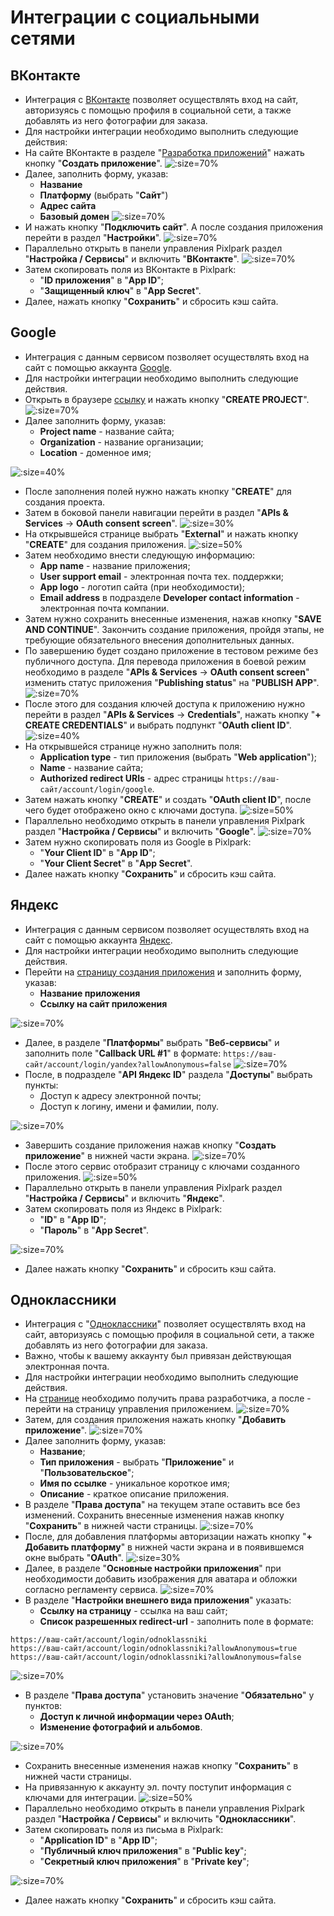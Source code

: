 # Интеграции с социальными сетями

## ВКонтакте
* Интеграция с [ВКонтакте](https://vk.com) позволяет осуществлять вход на сайт, авторизуясь с помощью профиля в социальной сети, а также добавлять из него фотографии для заказа.
* Для настройки интеграции необходимо выполнить следующие действия:
* На сайте ВКонтакте в разделе "[Разработка приложений](https://dev.vk.com)" нажать кнопку "__Создать приложение__".
![](../_media/integration/vk01.png ':size=70%')
* Далее, заполнить форму, указав:
    + __Название__
    + __Платформу__ (выбрать "__Сайт__")
    + __Адрес сайта__
    + __Базовый домен__
    ![](../_media/integration/vk02.png ':size=70%')
* И нажать кнопку "__Подключить сайт__". А после создания приложения перейти в раздел "__Настройки__".
![](../_media/integration/vk03.png ':size=70%')
* Параллельно открыть в панели управления Pixlpark раздел "__Настройка / Сервисы__" и включить "__ВКонтакте__".
![](../_media/integration/vk04.png ':size=70%')
* Затем скопировать поля из ВКонтакте в Pixlpark:
    + "__ID приложения__" в "__App ID__";
    + "__Защищенный ключ__" в "__App Secret__".
* Далее, нажать кнопку "__Сохранить__" и сбросить кэш сайта.

## Google
* Интеграция с данным сервисом позволяет осуществлять вход на сайт с помощью аккаунта [Google](https://www.google.com).
* Для настройки интеграции необходимо выполнить следующие действия.
* Открыть в браузере [ссылку](https://console.cloud.google.com/cloud-resource-manager?pli=1) и нажать кнопку "__CREATE PROJECT__".
![](../_media/integration/google01.jpg ':size=70%')
* Далее заполнить форму, указав:
    + __Project name__ - название сайта;
    + __Organization__ - название организации;
    + __Location__ - доменное имя;

![](../_media/integration/google02.jpg ':size=40%')
* После заполнения полей нужно нажать кнопку "__CREATE__" для создания проекта.
* Затем в боковой панели навигации перейти в раздел "__APIs & Services__ &rarr; __OAuth consent screen__".
![](../_media/integration/google03.png ':size=30%')
* На открывшейся странице выбрать "__External__" и нажать кнопку "__CREATE__" для создания приложения.
![](../_media/integration/google04.jpg ':size=50%')
* Затем необходимо внести следующую информацию:
    + __App name__ - название приложения;
    + __User support email__ - электронная почта тех. поддержки;
    + __App logo__ - логотип сайта (при необходимости);
    + __Email address__ в подразделе __Developer contact information__ - электронная почта компании.
* Затем нужно сохранить внесенные изменения, нажав кнопку "__SAVE AND CONTINUE__". Закончить создание приложения, пройдя этапы, не требующие обязательного внесения дополнительных данных.
* По завершению будет создано приложение в тестовом режиме без публичного доступа. Для перевода приложения в боевой режим необходимо в разделе "__APIs & Services__ &rarr; __OAuth consent screen__" изменить статус приложения "__Publishing status__" на "__PUBLISH APP__".
![](../_media/integration/google05.jpg ':size=70%')
* После этого для создания ключей доступа к приложению нужно перейти в раздел "__APIs & Services__ &rarr; __Credentials__", нажать кнопку "__+ CREATE CREDENTIALS__" и выбрать подпункт "__OAuth client ID__".
![](../_media/integration/google06.png ':size=40%')
* На открывшейся странице нужно заполнить поля:
    + __Application type__ - тип приложения (выбрать "__Web application__");
    + __Name__ - название сайта;
    + __Authorized redirect URIs__ - адрес страницы `https://ваш-сайт/account/login/google`.
* Затем нажать кнопку "__CREATE__" и создать "__OAuth client ID__", после чего будет отображено окно с ключами доступа.
![](../_media/integration/google07.jpg ':size=50%')
* Параллельно необходимо открыть в панели управления Pixlpark раздел "__Настройка / Сервисы__" и включить "__Google__".
![](../_media/integration/google08.png ':size=70%')
* Затем нужно скопировать поля из Google в Pixlpark:
    + "__Your Client ID__" в "__App ID__";
    + "__Your Client Secret__" в "__App Secret__".
* Далее нажать кнопку "__Сохранить__" и сбросить кэш сайта.

## Яндекс
* Интеграция с данным сервисом позволяет осуществлять вход на сайт с помощью  аккаунта [Яндекс](https://yandex.ru).
* Для настройки интеграции необходимо выполнить следующие действия.
* Перейти на [страницу создания приложения](https://oauth.yandex.ru/client/new) и заполнить форму, указав:
    + __Название приложения__
    + __Ссылку на сайт приложения__

![](../_media/integration/ya01.jpg ':size=70%')
* Далее, в разделе "__Платформы__" выбрать "__Веб-сервисы__" и заполнить поле "__Callback URL #1__" в формате: `https://ваш-сайт/account/login/yandex?allowAnonymous=false`
![](../_media/integration/ya02.jpg ':size=70%')
* После, в подразделе "__API Яндекс ID__" раздела "__Доступы__" выбрать пункты:
    + Доступ к адресу электронной почты;
    + Доступ к логину, имени и фамилии, полу.

![](../_media/integration/ya03.jpg ':size=70%')
* Завершить создание приложения нажав кнопку "__Создать приложение__" в нижней части экрана.
![](../_media/integration/ya04.jpg ':size=70%')
* После этого сервис отобразит страницу с ключами созданного приложения.
![](../_media/integration/ya05.png ':size=50%')
* Параллельно открыть в панели управления Pixlpark раздел "__Настройка / Сервисы__" и включить "__Яндекс__".
* Затем скопировать поля из Яндекс в Pixlpark:
    + "__ID__" в "__App ID__";
    + "__Пароль__" в "__App Secret__".

![](../_media/integration/ya06.png ':size=70%')
* Далее нажать кнопку "__Сохранить__" и сбросить кэш сайта.

## Одноклассники
* Интеграция с "[Одноклассники](https://ok.ru/)" позволяет осуществлять вход на сайт, авторизуясь с помощью профиля в социальной сети, а также добавлять из него фотографии для заказа.
* Важно, чтобы к вашему аккаунту был привязан действующая электронная почта.
* Для настройки интеграции необходимо выполнить следующие действия.
* На [странице](http://ok.ru/devaccess) необходимо получить права разработчика, а после - перейти на страницу управления приложением.
![](../_media/integration/ok01.png ':size=70%')
* Затем, для создания приложения нажать кнопку "__Добавить приложение__".
![](../_media/integration/ok02.jpg ':size=70%')
* Далее заполнить форму, указав:
    + __Название__;
    + __Тип приложения__ - выбрать "__Приложение__" и "__Пользовательское__";
    + __Имя по ссылке__ - уникальное короткое имя;
    + __Описание__ - краткое описание приложения.
* В разделе "__Права доступа__" на текущем этапе оставить все без изменений. Сохранить внесенные изменения нажав кнопку "__Сохранить__" в нижней части страницы.
![](../_media/integration/ok03.png ':size=70%')
* После, для добавления платформы авторизации нажать кнопку "__+ Добавить платформу__" в нижней части экрана и в появившемся окне выбрать "__OAuth__".
![](../_media/integration/ok04.png ':size=30%')
* Далее, в разделе "__Основные настройки приложения__" при необходимости добавить изображения для аватара и обложки согласно регламенту сервиса.
![](../_media/integration/ok05.png ':size=70%')
* В разделе "__Настройки внешнего вида приложения__" указать:
    + __Ссылку на страницу__ - ссылка на ваш сайт;
    + __Список разрешенных redirect-url__ - заполнить поле в формате:  
```
https://ваш-сайт/account/login/odnoklassniki
https://ваш-сайт/account/login/odnoklassniki?allowAnonymous=true
https://ваш-сайт/account/login/odnoklassniki?allowAnonymous=false
```
![](../_media/integration/ok06.png ':size=70%')
* В разделе "__Права доступа__" установить значение "__Обязательно__" у пунктов:
    + __Доступ к личной информации через OAuth__;
    + __Изменение фотографий и альбомов__.

![](../_media/integration/ok07.png ':size=70%')
* Сохранить внесенные изменения нажав кнопку "__Сохранить__" в нижней части страницы.
* На привязанную к аккаунту эл. почту поступит информация с ключами для интеграции.
![](../_media/integration/ok08.png ':size=50%')
* Параллельно необходимо открыть в панели управления Pixlpark раздел "__Настройка / Сервисы__" и включить "__Одноклассники__".
* Затем скопировать поля из письма в Pixlpark:
    + "__Application ID__" в "__App ID__";
    + "__Публичный ключ приложения__" в "__Public key__";
    + "__Секретный ключ приложения__" в "__Private key__";

![](../_media/integration/ok09.png ':size=70%')
* Далее нажать кнопку "__Сохранить__" и сбросить кэш сайта.